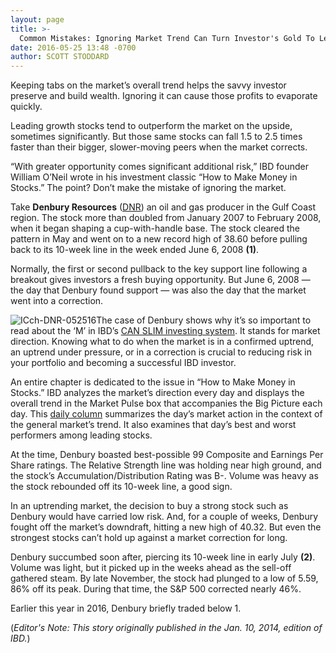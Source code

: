 ```yaml
---
layout: page
title: >-
  Common Mistakes: Ignoring Market Trend Can Turn Investor's Gold To Lead
date: 2016-05-25 13:48 -0700
author: SCOTT STODDARD
---
```





Keeping tabs on the market’s overall trend helps the savvy investor preserve and build wealth. Ignoring it can cause those profits to evaporate quickly.


Leading growth stocks tend to outperform the market on the upside, sometimes significantly. But those same stocks can fall 1.5 to 2.5 times faster than their bigger, slower-moving peers when the market corrects.


“With greater opportunity comes significant additional risk,” IBD founder William O’Neil wrote in his investment classic “How to Make Money in Stocks.” The point? Don’t make the mistake of ignoring the market.


Take **Denbury Resources** ([DNR](https://research.investors.com/quote.aspx?symbol=DNR)) an oil and gas producer in the Gulf Coast region. The stock more than doubled from January 2007 to February 2008, when it began shaping a cup-with-handle base. The stock cleared the pattern in May and went on to a new record high of 38.60 before pulling back to its 10-week line in the week ended June 6, 2008 **(1)**.


Normally, the first or second pullback to the key support line following a breakout gives investors a fresh buying opportunity. But June 6, 2008 — the day that Denbury found support — was also the day that the market went into a correction.


![ICch-DNR-052516](https://www.investors.com/wp-content/uploads/2016/05/ICch-DNR-052516-238x300.jpg)The case of Denbury shows why it’s so important to read about the ‘M’ in IBD’s [CAN SLIM investing system](http://education.investors.com/courselandingpage.aspx?id=735749). It stands for market direction. Knowing what to do when the market is in a confirmed uptrend, an uptrend under pressure, or in a correction is crucial to reducing risk in your portfolio and becoming a successful IBD investor.


An entire chapter is dedicated to the issue in “How to Make Money in Stocks.” IBD analyzes the market’s direction every day and displays the overall trend in the Market Pulse box that accompanies the Big Picture each day. This [daily column](https://www.investors.com/category/market-trend/the-big-picture/) summarizes the day’s market action in the context of the general market’s trend. It also examines that day’s best and worst performers among leading stocks.


At the time, Denbury boasted best-possible 99 Composite and Earnings Per Share ratings. The Relative Strength line was holding near high ground, and the stock’s Accumulation/Distribution Rating was B-. Volume was heavy as the stock rebounded off its 10-week line, a good sign.


In an uptrending market, the decision to buy a strong stock such as Denbury would have carried low risk. And, for a couple of weeks, Denbury fought off the market’s downdraft, hitting a new high of 40.32. But even the strongest stocks can’t hold up against a market correction for long.


Denbury succumbed soon after, piercing its 10-week line in early July **(2)**. Volume was light, but it picked up in the weeks ahead as the sell-off gathered steam. By late November, the stock had plunged to a low of 5.59, 86% off its peak. During that time, the S&P 500 corrected nearly 46%.


Earlier this year in 2016, Denbury briefly traded below 1.


(*Editor's Note: This story originally published in the Jan. 10, 2014, edition of IBD.*)




